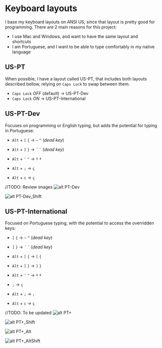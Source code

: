 # Keyboard layouts

I base my keyboard layouts on ANSI US, since that layout is pretty good for programming.
There are 2 main reasons for this project:

- I use Mac and Windows, and want to have the same layout and shortcuts
- I am Portuguese, and I want to be able to type comfortably in my native language

## US-PT

When possible, I have a layout called US-PT, that includes both layouts described bellow,
relying on `Caps Lock` to swap between them.

- `Caps Lock` *OFF* (default) -> US-PT-Dev
- `Caps Lock` *ON* -> US-PT-International

## US-PT-Dev

Focuses on programming or English typing, but adds the potential for typing in Portuguese:

- `Alt` + `[` `{` -> `~` `^` (*dead key*)
- `Alt` + `]` `}` -> `` ´ `` `` ` `` (*dead key*)

- `Alt` + `'` `"` -> `º` `ª`

- `Alt` + `;` -> `ç`
- `Alt` + `c` -> `ç`

//TODO: Review images
![alt PT-Dev](images/PT-Dev.png)

![alt PT-Dev_Shift](images/PT-Dev_Shift.png)

## US-PT-International

Focused on Portuguese typing, with the potential to access the overridden keys:

- `[` `{` -> `~` `^` (*dead key*)
- `]` `}` -> `` ´ `` `` ` `` (*dead key*)
- `Alt` + `[` `{` -> `[` `{`
- `Alt` + `]` `}` -> `]` `}`

- `Alt` + `'` `"` -> `º` `ª`

- `;` -> `ç`
- `Alt` + `;` -> `;`
- `Alt` + `c` -> `ç`

//TODO: To be updated
![alt PT+](images/PT+.png)

![alt PT+_Shift](images/PT+_Shift.png)

![alt PT+_Alt](images/PT+_Alt.png)

![alt PT+_AltShift](images/PT+_AltShift.png)
